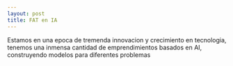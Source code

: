 ```yaml
---
layout: post
title: FAT en IA
---
```


Estamos en una epoca de tremenda innovacion y crecimiento en tecnologia, tenemos una inmensa cantidad de emprendimientos basados en AI, construyendo modelos para diferentes problemas

